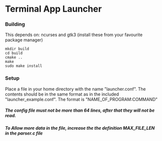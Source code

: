 # Terminal App Launcher

### Building
This depends on:
ncurses and gtk3
(install these from your favourite package manager)

    mkdir build
    cd build
    cmake ..
    make
    sudo make install

### Setup
Place a file in your home directory with the name "launcher.conf".
The contents should be in the same format as in the included "launcher_example.conf".
The format is "NAME_OF_PROGRAM:COMMAND"
##### The config file must not be more than 64 lines, after that they will not be read.
##### To Allow more data in the file, increase the the definition MAX_FILE_LEN in the parser.c file